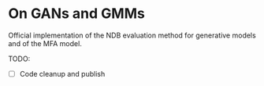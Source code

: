 # On GANs and GMMs
Official implementation of the NDB evaluation method for generative models and of the MFA model.

TODO:
- [ ] Code cleanup and publish
